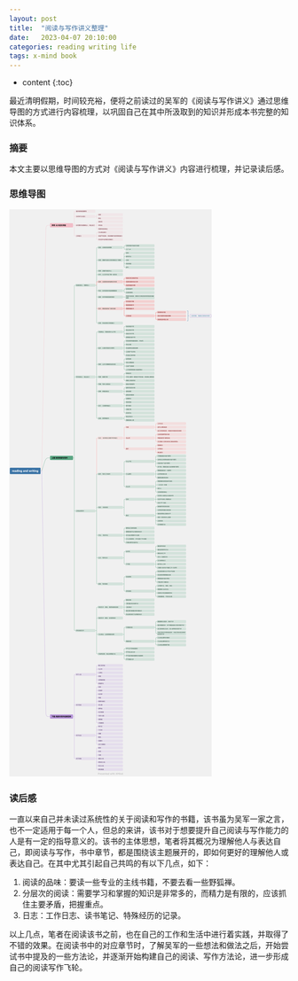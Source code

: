 ```yaml
---
layout: post
title:  "阅读与写作讲义整理"
date:   2023-04-07 20:10:00
categories: reading writing life
tags: x-mind book
---
```


* content
{:toc}

最近清明假期，时间较充裕，便将之前读过的吴军的《阅读与写作讲义》通过思维导图的方式进行内容梳理，以巩固自己在其中所汲取到的知识并形成本书完整的知识体系。





### 摘要
本文主要以思维导图的方式对《阅读与写作讲义》内容进行梳理，并记录读后感。
### 思维导图
![image](https://raw.githubusercontent.com/zengzzzzz/zengzzzzz-img/main/reading_and_writing_conclusion/reading_and_writing_conclusion.png)
### 读后感
一直以来自己并未读过系统性的关于阅读和写作的书籍，该书虽为吴军一家之言，也不一定适用于每一个人，但总的来讲，该书对于想要提升自己阅读与写作能力的人是有一定的指导意义的。该书的主体思想，笔者将其概况为理解他人与表达自己，即阅读与写作，书中章节，都是围绕该主题展开的，即如何更好的理解他人或表达自己。在其中尤其引起自己共鸣的有以下几点，如下：
  
  1. 阅读的品味：要读一些专业的主线书籍，不要去看一些野狐禅。
  2. 分层次的阅读：需要学习和掌握的知识是非常多的，而精力是有限的，应该抓住主要矛盾，把握重点。
  3. 日志：工作日志、读书笔记、特殊经历的记录。

以上几点，笔者在阅读该书之前，也在自己的工作和生活中进行着实践，并取得了不错的效果。在阅读书中的对应章节时，了解吴军的一些想法和做法之后，开始尝试书中提及的一些方法论，并逐渐开始构建自己的阅读、写作方法论，进一步形成自己的阅读写作飞轮。